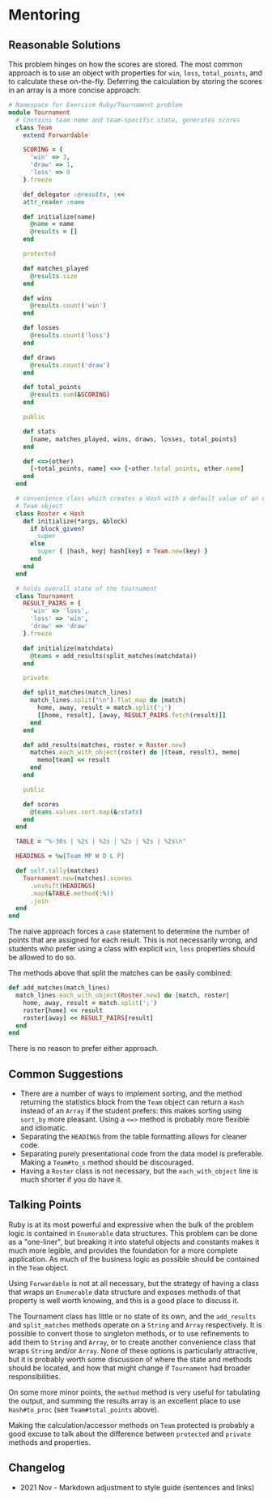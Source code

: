 # Mentoring

## Reasonable Solutions

This problem hinges on how the scores are stored.
The most common approach is to use an object with properties for `win`, `loss`, `total_points`, and to calculate these on-the-fly.
Deferring the calculation by storing the scores in an array is a more concise approach:

```ruby
# Namespace for Exercism Ruby/Tournament problem
module Tournament
  # Contains team name and team-specific state, generates scores
  class Team
    extend Forwardable

    SCORING = {
      'win' => 3,
      'draw' => 1,
      'loss' => 0
    }.freeze

    def_delegator :@results, :<<
    attr_reader :name

    def initialize(name)
      @name = name
      @results = []
    end

    protected

    def matches_played
      @results.size
    end

    def wins
      @results.count('win')
    end

    def losses
      @results.count('loss')
    end

    def draws
      @results.count('draw')
    end

    def total_points
      @results.sum(&SCORING)
    end

    public

    def stats
      [name, matches_played, wins, draws, losses, total_points]
    end

    def <=>(other)
      [-total_points, name] <=> [-other.total_points, other.name]
    end
  end

  # convenience class which creates a Hash with a default value of an empty
  # Team object
  class Roster < Hash
    def initialize(*args, &block)
      if block_given?
        super
      else
        super { |hash, key| hash[key] = Team.new(key) }
      end
    end
  end

  # holds overall state of the tournament
  class Tournament
    RESULT_PAIRS = {
      'win' => 'loss',
      'loss' => 'win',
      'draw' => 'draw'
    }.freeze

    def initialize(matchdata)
      @teams = add_results(split_matches(matchdata))
    end

    private

    def split_matches(match_lines)
      match_lines.split("\n").flat_map do |match|
        home, away, result = match.split(';')
        [[home, result], [away, RESULT_PAIRS.fetch(result)]]
      end
    end

    def add_results(matches, roster = Roster.new)
      matches.each_with_object(roster) do |(team, result), memo|
        memo[team] << result
      end
    end

    public

    def scores
      @teams.values.sort.map(&:stats)
    end
  end

  TABLE = "%-30s | %2s | %2s | %2s | %2s | %2s\n"

  HEADINGS = %w[Team MP W D L P]

  def self.tally(matches)
    Tournament.new(matches).scores
      .unshift(HEADINGS)
      .map(&TABLE.method(:%))
      .join
  end
end
```

The naive approach forces a `case` statement to determine the number of points that are assigned for each result.
This is not necessarily wrong, and students who prefer using a class with explicit `win`, `loss` properties should be allowed to do so.

The methods above that split the matches can be easily combined:

```ruby
def add_matches(match_lines)
  match_lines.each_with_object(Roster.new) do |match, roster|
    home, away, result = match.split(';')
    roster[home] << result
    roster[away] << RESULT_PAIRS[result]
  end
end
```

There is no reason to prefer either approach.

## Common Suggestions

- There are a number of ways to implement sorting, and the method returning the statistics block from the `Team` object can return a `Hash` instead of an `Array` if the student prefers: this makes sorting using `sort_by` more pleasant.
  Using a `<=>` method is probably more flexible and idiomatic.
- Separating the `HEADINGS` from the table formatting allows for cleaner code.
- Separating purely presentational code from the data model is preferable.
  Making a `Team#to_s` method should be discouraged.
- Having a `Roster` class is not necessary, but the `each_with_object` line is much shorter if you do have it.

## Talking Points

Ruby is at its most powerful and expressive when the bulk of the problem logic is contained in `Enumerable` data structures.
This problem can be done as a "one-liner", but breaking it into stateful objects and constants makes it much more legible, and provides the foundation for a more complete application.
As much of the business logic as possible should be contained in the `Team` object.

Using `Forwardable` is not at all necessary, but the strategy of having a class that wraps an `Enumerable` data structure and exposes methods of that property is well worth knowing, and this is a good place to discuss it.

The Tournament class has little or no state of its own, and the `add_results` and `split_matches` methods operate on a `String` and `Array` respectively.
It is possible to convert those to singleton methods, or to use refinements to add them to `String` and `Array`, or to create another convenience class that wraps `String` and/or `Array`.
None of these options is particularly attractive, but it is probably worth some discussion of where the state and methods should be located, and how that might change if `Tournament` had broader responsibilities.

On some more minor points, the `method` method is very useful for tabulating the output, and summing the results array is an excellent place to use `Hash#to_proc` (see `Team#total_points` above).

Making the calculation/accessor methods on `Team` protected is probably a good excuse to talk about the difference between `protected` and `private` methods and properties.

## Changelog

- 2021 Nov - Markdown adjustment to style guide (sentences and links)

